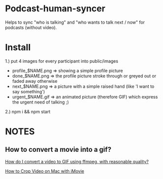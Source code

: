 # Podcast-human-syncer

Helps to sync "who is talking" and "who wants to talk next / now" for podcasts (without video).

# Install

1.) put 4 images for every participant into public/images

* profile_$NAME.png => showing a simple profile picture 
* done_$NAME.png => the profile picture stroke through or greyed out or faded away otherwise
* next_$NAME.png => a picture with a simple raised hand (like 'I want to say something')
* urgent_$NAME.gif => an animated picture (therefore GIF) which express the urgent need of talking ;)

2.) npm i && npm start

# NOTES

## How to convert a movie into a gif?

[How do I convert a video to GIF using ffmpeg, with reasonable quality?](https://superuser.com/questions/556029/how-do-i-convert-a-video-to-gif-using-ffmpeg-with-reasonable-quality)

[How to Crop Video on Mac with iMovie](http://osxdaily.com/2016/08/21/crop-video-mac-imovie/)
